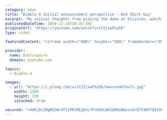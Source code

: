 ```yaml
---
category: news
title: "Diablo 4 Initial announcement perspective - Red Shirt Guy"
excerpt: "My initial thoughts from playing the demo at blizzcon, watching the developer interviews, and listening to the wacky Q&A from the systems and features panel."
publishedDateTime: 2019-11-10T19:35:39Z
originalUrl: "https://youtube.com/watch?v=CIIjswFSzbk"
type: video

featuredContent: "<iframe width=\"800\" height=\"500\" frameborder=\"0\" src=\"https://www.youtube.com/embed/CIIjswFSzbk\" allow=\"accelerometer; autoplay; encrypted-media; gyroscope; picture-in-picture\" allowfullscreen></iframe>"

provider:
  name: Dontinquire
  domain: youtube.com

topics:
  - Diablo 4

images:
  - url: "https://i.ytimg.com/vi/CIIjswFSzbk/maxresdefault.jpg"
    width: 1280
    height: 720
    isCached: true

secured: "r4AEjDc20gNISWrVF2iPRlREyEnLfPrHXSL8K1Q9NiBQascbrE7V3HffQ5ikR9iXC80vJwFgIGm/dLiCRhKy2opqkwf0FjAXOvrSqqKLCIgCrpRmZbnrKgU6Zy/LozahkcoSjdpYGMJ/jQ0bTN/CbHIJbiTfRHmMBAOMKlS2jELjeA/1+IF0UNtgYVhbvppqNfYP4h54q1Gd1QmlJkrFWTp6GGi5CFl7vVeIu3b51tKhoO7HyKf+WxqBaVPkWd7PE9yg0WCvBrscwR5YrMNtWG6UKYaxR1zlBSdXq7BEYZDeZq9Tt0TOyXTL2bTqCW7+ybKFlX3lLJbaJ+i+fMef4rlbWxIzyvfgiPO29qxXAAFhsHQGTIcEtlb8eiXgrdSAyLfrJuLche2ivStsgEwYsb6KhjpIUntPHZkJQXn7tCbxh1NM5L4bp5fmi3YBZnNk;rY3gSWnCTF/Yn0Vg3C4CwA=="
---
```


